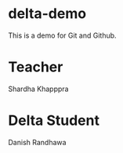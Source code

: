 # delta-demo
This is a demo for Git and Github.

# Teacher 
Shardha Khapppra

# Delta Student
Danish Randhawa
